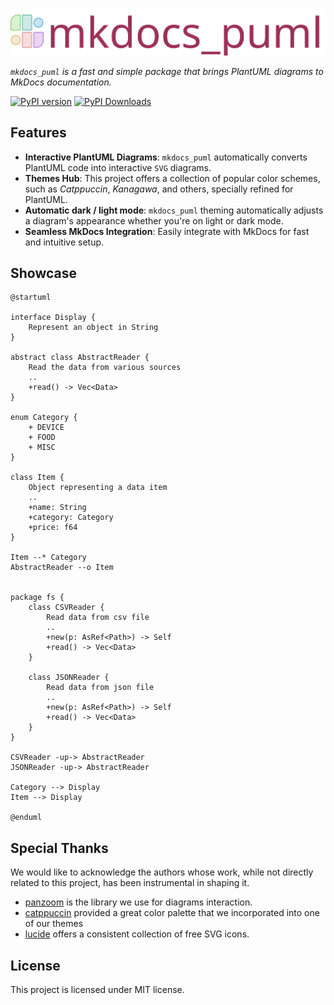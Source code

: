 ![logo](assets/logos/logo.svg)

*`mkdocs_puml` is a fast and simple package that brings PlantUML diagrams to MkDocs
documentation.*

[![PyPI version](https://badge.fury.io/py/mkdocs_puml.svg)](https://badge.fury.io/py/mkdocs_puml)
[![PyPI Downloads](https://img.shields.io/pypi/dm/mkdocs_puml)](https://pypistats.org/packages/mkdocs-puml)

## Features

- **Interactive PlantUML Diagrams**: `mkdocs_puml` automatically converts PlantUML code
    into interactive `SVG` diagrams.
- **Themes Hub**: This project offers a collection of popular color schemes, such as
  *Catppuccin*, *Kanagawa*, and others, specially refined for PlantUML.
- **Automatic dark / light mode**: `mkdocs_puml` theming automatically adjusts a diagram's
  appearance whether you're on light or dark mode.
- **Seamless MkDocs Integration**: Easily integrate with MkDocs for fast and intuitive setup.

## Showcase

```plantuml
@startuml

interface Display {
    Represent an object in String
}

abstract class AbstractReader {
    Read the data from various sources
    ..
    +read() -> Vec<Data>
}

enum Category {
    + DEVICE
    + FOOD
    + MISC
}

class Item {
    Object representing a data item
    ..
    +name: String
    +category: Category
    +price: f64
}

Item --* Category
AbstractReader --o Item


package fs {
    class CSVReader {
        Read data from csv file
        ..
        +new(p: AsRef<Path>) -> Self
        +read() -> Vec<Data>
    }

    class JSONReader {
        Read data from json file
        ..
        +new(p: AsRef<Path>) -> Self
        +read() -> Vec<Data>
    }
}

CSVReader -up-> AbstractReader
JSONReader -up-> AbstractReader

Category --> Display
Item --> Display

@enduml
```

## Special Thanks

We would like to acknowledge the authors whose work, while not directly related to this project, has been instrumental in shaping it.

* [panzoom](https://github.com/timmywil/panzoom) is the library we use for
  diagrams interaction.
* [catppuccin](https://catppuccin.com/) provided a great color palette that
  we incorporated into one of our themes
* [lucide](https://lucide.dev/) offers a consistent collection of free SVG icons.

## License

This project is licensed under MIT license.
